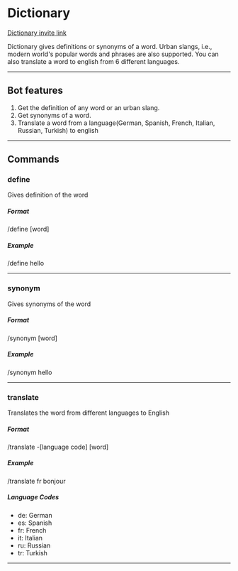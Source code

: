 # Dictionary

[Dictionary invite link](https://discord.com/api/oauth2/authorize?client_id=824268426679812118&permissions=2147568640&scope=bot%20applications.commands)

Dictionary gives definitions or synonyms of a word. Urban slangs, i.e., modern world's popular words and phrases are also supported.
You can also translate a word to english from 6 different languages.

-----------------------------------------------------------------------

## Bot features

1. Get the definition of any word or an urban slang.
2. Get synonyms of a word.
3. Translate a word from a language(German, Spanish, French, Italian, Russian, Turkish) to english

-----------------------------------------------------------------------

## Commands

### **define**
Gives definition of the word
##### Format
/define [word]
##### Example
/define hello

--------------------------------------

### **synonym**
Gives synonyms of the word
##### Format
/synonym [word]
##### Example
/synonym hello

--------------------------------------

### **translate**
Translates the word from different languages to English
##### Format
/translate -[language code] [word]
##### Example
/translate fr bonjour
##### Language Codes
* de: German 
* es: Spanish 
* fr: French 
* it: Italian 
* ru: Russian 
* tr: Turkish

--------------------------------------
